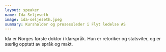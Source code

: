 ```yaml
---
layout: speaker
name: Ida Seljeseth
image: ida-seljeseth.jpeg
summary: Kursholder og prosessleder i Flyt ledelse AS
---
```

Ida er Norges første doktor i klarspråk. Hun er retoriker og statsviter, og er særlig opptatt av språk og makt.
